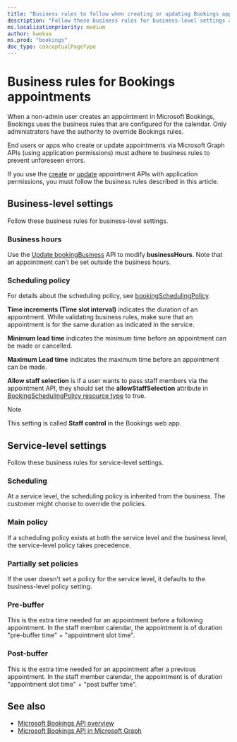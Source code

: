 ```yaml
---
title: "Business rules to follow when creating or updating Bookings appointments"
description: "Follow these business rules for business-level settings and service-level settings when using the create or update Bookings appointments APIs in Microsoft Graph."
ms.localizationpriority: medium
author: kwekua
ms.prod: "bookings"
doc_type: conceptualPageType
---
```


# Business rules for Bookings appointments

When a non-admin user creates an appointment in Microsoft Bookings, Bookings uses the business rules that are configured for the calendar. Only administrators have the authority to override Bookings rules.

End users or apps who create or update appointments via Microsoft Graph APIs (using application permissions) must adhere to business rules to prevent unforeseen errors.

If you use the [create](/graph/api/bookingbusiness-post-appointments) or [update](/graph/api/bookingappointment-update) appointment APIs with application permissions, you must follow the business rules described in this article.

## Business-level settings

Follow these business rules for business-level settings.

### Business hours

Use the [Update bookingBusiness](/graph/api/bookingbusiness-update) API to modify **businessHours**. Note that an appointment can't be set outside the business hours.

### Scheduling policy

For details about the scheduling policy, see [bookingSchedulingPolicy](/graph/api/resources/bookingschedulingpolicy).

**Time increments (Time slot interval)** indicates the duration of an appointment. While validating business rules, make sure that an appointment is for the same duration as indicated in the service.

**Minimum lead time** indicates the minimum time before an appointment can be made or cancelled.

**Maximum Lead time** indicates the maximum time before an appointment can be made.  

**Allow staff selection** is if a user wants to pass staff members via the appointment API, they should set the **allowStaffSelection** attribute in [BookingSchedulingPolicy resource type](/graph/api/resources/bookingschedulingpolicy) to true.

> [!NOTE]
> This setting is called **Staff control** in the Bookings web app.

## Service-level settings

Follow these business rules for service-level settings.

### Scheduling

At a service level, the scheduling policy is inherited from the business. The customer might choose to override the policies.

### Main policy  

If a scheduling policy exists at both the service level and the business level, the service-level policy takes precedence.

### Partially set policies

If the user doesn't set a policy for the service level, it defaults to the business-level policy setting.

### Pre-buffer

This is the extra time needed for an appointment before a following appointment. In the staff member calendar, the appointment is of duration "pre-buffer time" + "appointment slot time".

### Post-buffer

This is the extra time needed for an appointment after a previous appointment. In the staff member calendar, the appointment is of duration "appointment slot time" + "post buffer time".

## See also

- [Microsoft Bookings API overview](booking-concept-overview.md)
- [Microsoft Bookings API in Microsoft Graph](/graph/api/resources/booking-api-overview)